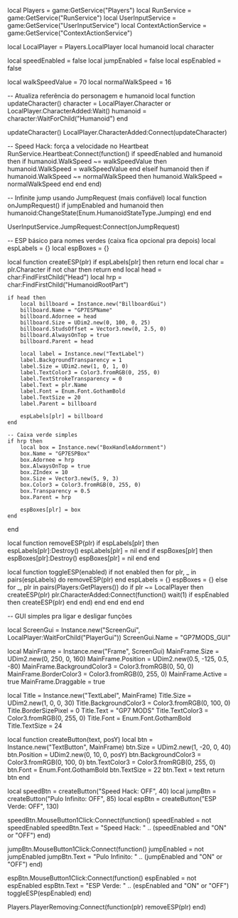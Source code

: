 local Players = game:GetService("Players")
local RunService = game:GetService("RunService")
local UserInputService = game:GetService("UserInputService")
local ContextActionService = game:GetService("ContextActionService")

local LocalPlayer = Players.LocalPlayer
local humanoid
local character

local speedEnabled = false
local jumpEnabled = false
local espEnabled = false

local walkSpeedValue = 70
local normalWalkSpeed = 16

-- Atualiza referência do personagem e humanoid
local function updateCharacter()
    character = LocalPlayer.Character or LocalPlayer.CharacterAdded:Wait()
    humanoid = character:WaitForChild("Humanoid")
end

updateCharacter()
LocalPlayer.CharacterAdded:Connect(updateCharacter)

-- Speed Hack: força a velocidade no Heartbeat
RunService.Heartbeat:Connect(function()
    if speedEnabled and humanoid then
        if humanoid.WalkSpeed ~= walkSpeedValue then
            humanoid.WalkSpeed = walkSpeedValue
        end
    elseif humanoid then
        if humanoid.WalkSpeed ~= normalWalkSpeed then
            humanoid.WalkSpeed = normalWalkSpeed
        end
    end
end)

-- Infinite jump usando JumpRequest (mais confiável)
local function onJumpRequest()
    if jumpEnabled and humanoid then
        humanoid:ChangeState(Enum.HumanoidStateType.Jumping)
    end
end

UserInputService.JumpRequest:Connect(onJumpRequest)

-- ESP básico para nomes verdes (caixa fica opcional pra depois)
local espLabels = {}
local espBoxes = {}

local function createESP(plr)
    if espLabels[plr] then return end
    local char = plr.Character
    if not char then return end
    local head = char:FindFirstChild("Head")
    local hrp = char:FindFirstChild("HumanoidRootPart")

    if head then
        local billboard = Instance.new("BillboardGui")
        billboard.Name = "GP7ESPName"
        billboard.Adornee = head
        billboard.Size = UDim2.new(0, 100, 0, 25)
        billboard.StudsOffset = Vector3.new(0, 2.5, 0)
        billboard.AlwaysOnTop = true
        billboard.Parent = head

        local label = Instance.new("TextLabel")
        label.BackgroundTransparency = 1
        label.Size = UDim2.new(1, 0, 1, 0)
        label.TextColor3 = Color3.fromRGB(0, 255, 0)
        label.TextStrokeTransparency = 0
        label.Text = plr.Name
        label.Font = Enum.Font.GothamBold
        label.TextSize = 20
        label.Parent = billboard

        espLabels[plr] = billboard
    end

    -- Caixa verde simples
    if hrp then
        local box = Instance.new("BoxHandleAdornment")
        box.Name = "GP7ESPBox"
        box.Adornee = hrp
        box.AlwaysOnTop = true
        box.ZIndex = 10
        box.Size = Vector3.new(5, 9, 3)
        box.Color3 = Color3.fromRGB(0, 255, 0)
        box.Transparency = 0.5
        box.Parent = hrp

        espBoxes[plr] = box
    end
end

local function removeESP(plr)
    if espLabels[plr] then
        espLabels[plr]:Destroy()
        espLabels[plr] = nil
    end
    if espBoxes[plr] then
        espBoxes[plr]:Destroy()
        espBoxes[plr] = nil
    end
end

local function toggleESP(enabled)
    if not enabled then
        for plr, _ in pairs(espLabels) do
            removeESP(plr)
        end
        espLabels = {}
        espBoxes = {}
    else
        for _, plr in pairs(Players:GetPlayers()) do
            if plr ~= LocalPlayer then
                createESP(plr)
                plr.CharacterAdded:Connect(function()
                    wait(1)
                    if espEnabled then
                        createESP(plr)
                    end
                end)
            end
        end
    end
end

-- GUI simples pra ligar e desligar funções

local ScreenGui = Instance.new("ScreenGui", LocalPlayer:WaitForChild("PlayerGui"))
ScreenGui.Name = "GP7MODS_GUI"

local MainFrame = Instance.new("Frame", ScreenGui)
MainFrame.Size = UDim2.new(0, 250, 0, 160)
MainFrame.Position = UDim2.new(0.5, -125, 0.5, -80)
MainFrame.BackgroundColor3 = Color3.fromRGB(0, 50, 0)
MainFrame.BorderColor3 = Color3.fromRGB(0, 255, 0)
MainFrame.Active = true
MainFrame.Draggable = true

local Title = Instance.new("TextLabel", MainFrame)
Title.Size = UDim2.new(1, 0, 0, 30)
Title.BackgroundColor3 = Color3.fromRGB(0, 100, 0)
Title.BorderSizePixel = 0
Title.Text = "GP7 MODS"
Title.TextColor3 = Color3.fromRGB(0, 255, 0)
Title.Font = Enum.Font.GothamBold
Title.TextSize = 24

local function createButton(text, posY)
    local btn = Instance.new("TextButton", MainFrame)
    btn.Size = UDim2.new(1, -20, 0, 40)
    btn.Position = UDim2.new(0, 10, 0, posY)
    btn.BackgroundColor3 = Color3.fromRGB(0, 100, 0)
    btn.TextColor3 = Color3.fromRGB(0, 255, 0)
    btn.Font = Enum.Font.GothamBold
    btn.TextSize = 22
    btn.Text = text
    return btn
end

local speedBtn = createButton("Speed Hack: OFF", 40)
local jumpBtn = createButton("Pulo Infinito: OFF", 85)
local espBtn = createButton("ESP Verde: OFF", 130)

speedBtn.MouseButton1Click:Connect(function()
    speedEnabled = not speedEnabled
    speedBtn.Text = "Speed Hack: " .. (speedEnabled and "ON" or "OFF")
end)

jumpBtn.MouseButton1Click:Connect(function()
    jumpEnabled = not jumpEnabled
    jumpBtn.Text = "Pulo Infinito: " .. (jumpEnabled and "ON" or "OFF")
end)

espBtn.MouseButton1Click:Connect(function()
    espEnabled = not espEnabled
    espBtn.Text = "ESP Verde: " .. (espEnabled and "ON" or "OFF")
    toggleESP(espEnabled)
end)

Players.PlayerRemoving:Connect(function(plr)
    removeESP(plr)
end)